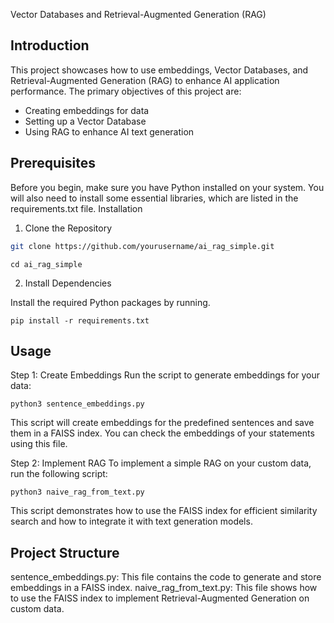 Vector Databases and Retrieval-Augmented Generation (RAG)

## Introduction

This project showcases how to use embeddings, Vector Databases, and Retrieval-Augmented Generation (RAG) to enhance AI application performance. The primary objectives of this project are:

- Creating embeddings for data
- Setting up a Vector Database
- Using RAG to enhance AI text generation

## Prerequisites

Before you begin, make sure you have Python installed on your system. You will also need to install some essential libraries, which are listed in the requirements.txt file.
Installation

1. Clone the Repository
```sh
git clone https://github.com/yourusername/ai_rag_simple.git
```

`cd ai_rag_simple`

2. Install Dependencies

Install the required Python packages by running.

`pip install -r requirements.txt`

## Usage

Step 1: Create Embeddings
Run the script to generate embeddings for your data:

`python3 sentence_embeddings.py`

This script will create embeddings for the predefined sentences and save them in a FAISS index. You can check the embeddings of your statements using this file.

Step 2: Implement RAG
To implement a simple RAG on your custom data, run the following script:

`python3 naive_rag_from_text.py`

This script demonstrates how to use the FAISS index for efficient similarity search and how to integrate it with text generation models.

## Project Structure

sentence_embeddings.py: This file contains the code to generate and store embeddings in a FAISS index.
naive_rag_from_text.py: This file shows how to use the FAISS index to implement Retrieval-Augmented Generation on custom data.
